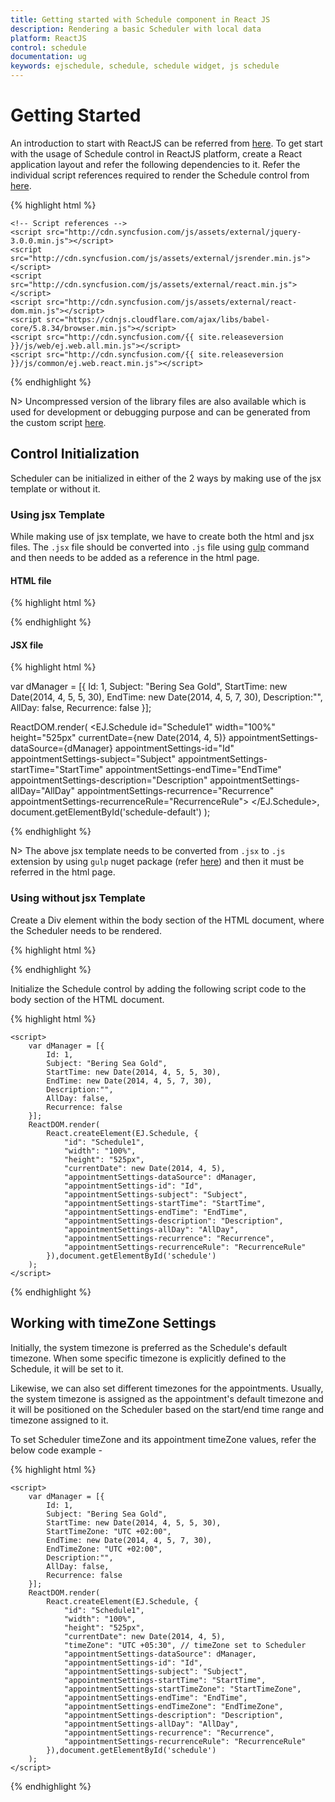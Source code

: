 ```yaml
---
title: Getting started with Schedule component in React JS	
description: Rendering a basic Scheduler with local data
platform: ReactJS
control: schedule
documentation: ug
keywords: ejschedule, schedule, schedule widget, js schedule 
---
```


# Getting Started

An introduction to start with ReactJS can be referred from [here](/reactjs/overview#getting-started-with-react). To get start with the usage of Schedule control in ReactJS platform, create a React application layout and refer the following dependencies to it. Refer the individual script references required to render the Schedule control from [here](/reactjs/schedule/dependencies).

{% highlight html %}

<head>
    <meta charset="utf-8" />
    <title>Getting Started - Schedule</title>
    <!-- CSS reference -->
    <link href="http://cdn.syncfusion.com/{{ site.releaseversion }}/js/web/flat-azure/ej.web.all.min.css" rel="stylesheet" />

    <!-- Script references -->
    <script src="http://cdn.syncfusion.com/js/assets/external/jquery-3.0.0.min.js"></script>
    <script src="http://cdn.syncfusion.com/js/assets/external/jsrender.min.js"></script>
    <script src="http://cdn.syncfusion.com/js/assets/external/react.min.js"></script>
    <script src="http://cdn.syncfusion.com/js/assets/external/react-dom.min.js"></script>
    <script src="https://cdnjs.cloudflare.com/ajax/libs/babel-core/5.8.34/browser.min.js"></script>
    <script src="http://cdn.syncfusion.com/{{ site.releaseversion }}/js/web/ej.web.all.min.js"></script>
    <script src="http://cdn.syncfusion.com/{{ site.releaseversion }}/js/common/ej.web.react.min.js"></script>
</head>

{% endhighlight %}

N> Uncompressed version of the library files are also available which is used for development or debugging purpose and can be generated from the custom script [here](http://csg.syncfusion.com).

## Control Initialization

Scheduler can be initialized in either of the 2 ways by making use of the jsx template or without it.

### Using jsx Template

While making use of jsx template, we have to create both the html and jsx files. The `.jsx` file should be converted into `.js` file using [gulp](/reactjs/overview#converting-jsx-to-javascript-with-react) command and then needs to be added as a reference in the html page.

#### HTML file

{% highlight html %}

<div id="schedule-default"></div>
<script src="scripts/default.js"></script>

{% endhighlight %}

#### JSX file

{% highlight html %}

var dManager = [{
    Id: 1,
    Subject: "Bering Sea Gold",
    StartTime: new Date(2014, 4, 5, 5, 30),
    EndTime: new Date(2014, 4, 5, 7, 30),
    Description:"",
    AllDay: false,
    Recurrence: false
}];

ReactDOM.render(
      <EJ.Schedule id="Schedule1"
                   width="100%"
                   height="525px"
                   currentDate={new Date(2014, 4, 5)}
                   appointmentSettings-dataSource={dManager}
                   appointmentSettings-id="Id"
                   appointmentSettings-subject="Subject"
                   appointmentSettings-startTime="StartTime"
                   appointmentSettings-endTime="EndTime"
                   appointmentSettings-description="Description"
                   appointmentSettings-allDay="AllDay"
                   appointmentSettings-recurrence="Recurrence"
                   appointmentSettings-recurrenceRule="RecurrenceRule">
      </EJ.Schedule>, document.getElementById('schedule-default')
);

{% endhighlight %}

N> The above jsx template needs to be converted from `.jsx` to `.js` extension by using `gulp` nuget package (refer [here](/reactjs/overview#converting-jsx-to-javascript-with-react)) and then it must be referred in the html page.

### Using without jsx Template

Create a Div element within the body section of the HTML document, where the Scheduler needs to be rendered.

{% highlight html %}

<body>
	<div id="schedule"></div>
</body>

{% endhighlight %}

Initialize the Schedule control by adding the following script code to the body section of the HTML document.

{% highlight html %}

<body> 
    <div id="schedule"></div>

    <script>
        var dManager = [{
            Id: 1,
            Subject: "Bering Sea Gold",
            StartTime: new Date(2014, 4, 5, 5, 30),
            EndTime: new Date(2014, 4, 5, 7, 30),
            Description:"",
            AllDay: false,
            Recurrence: false
        }];
        ReactDOM.render(
            React.createElement(EJ.Schedule, {
                "id": "Schedule1",
                "width": "100%",
                "height": "525px",
                "currentDate": new Date(2014, 4, 5),
                "appointmentSettings-dataSource": dManager,
                "appointmentSettings-id": "Id",
                "appointmentSettings-subject": "Subject",
                "appointmentSettings-startTime": "StartTime",
                "appointmentSettings-endTime": "EndTime",
                "appointmentSettings-description": "Description",
                "appointmentSettings-allDay": "AllDay",
                "appointmentSettings-recurrence": "Recurrence",
                "appointmentSettings-recurrenceRule": "RecurrenceRule"
            }),document.getElementById('schedule')
        );
    </script>
</body>

{% endhighlight %}

## Working with timeZone Settings

Initially, the system timezone is preferred as the Schedule's default timezone. When some specific timezone is explicitly defined to the Schedule, it will be set to it.

Likewise, we can also set different timezones for the appointments. Usually, the system timezone is assigned as the appointment's default timezone and it will be positioned on the Scheduler based on the start/end time range and timezone assigned to it.

To set Scheduler timeZone and its appointment timeZone values, refer the below code example -

{% highlight html %}

<body> 
    <div id="schedule"></div>

    <script>
        var dManager = [{
            Id: 1,
            Subject: "Bering Sea Gold",
            StartTime: new Date(2014, 4, 5, 5, 30),
            StartTimeZone: "UTC +02:00",
            EndTime: new Date(2014, 4, 5, 7, 30),
            EndTimeZone: "UTC +02:00",
            Description:"",
            AllDay: false,
            Recurrence: false
        }];
        ReactDOM.render(
            React.createElement(EJ.Schedule, {
                "id": "Schedule1",
                "width": "100%",
                "height": "525px",
                "currentDate": new Date(2014, 4, 5),
                "timeZone": "UTC +05:30", // timeZone set to Scheduler
                "appointmentSettings-dataSource": dManager,
                "appointmentSettings-id": "Id",
                "appointmentSettings-subject": "Subject",
                "appointmentSettings-startTime": "StartTime",
                "appointmentSettings-startTimeZone": "StartTimeZone",
                "appointmentSettings-endTime": "EndTime",
                "appointmentSettings-endTimeZone": "EndTimeZone",
                "appointmentSettings-description": "Description",
                "appointmentSettings-allDay": "AllDay",
                "appointmentSettings-recurrence": "Recurrence",
                "appointmentSettings-recurrenceRule": "RecurrenceRule"
            }),document.getElementById('schedule')
        );
    </script>
</body>

{% endhighlight %}
